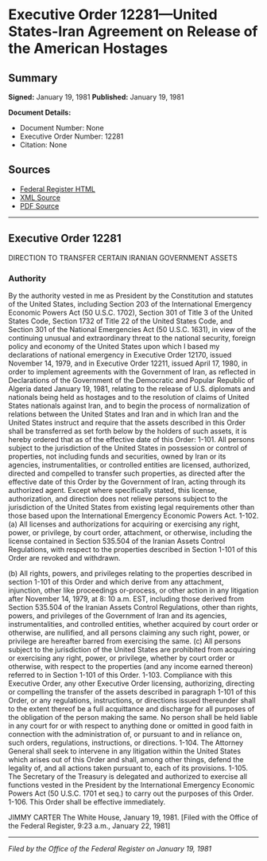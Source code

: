 # Executive Order 12281—United States-Iran Agreement on Release of the American Hostages

## Summary

**Signed:** January 19, 1981
**Published:** January 19, 1981

**Document Details:**
- Document Number: None
- Executive Order Number: 12281
- Citation: None

## Sources
- [Federal Register HTML](https://www.presidency.ucsb.edu/documents/executive-order-12281-united-states-iran-agreement-release-the-american-hostages)
- [XML Source](None)
- [PDF Source](None)

---

## Executive Order 12281

DIRECTION TO TRANSFER CERTAIN IRANIAN GOVERNMENT ASSETS
### Authority

By the authority vested in me as President by the Constitution and statutes of the United States, including Section 203 of the International Emergency Economic Powers Act (50 U.S.C. 1702), Section 301 of Title 3 of the United States Code, Section 1732 of Title 22 of the United States Code, and Section 301 of the National Emergencies Act (50 U.S.C. 1631), in view of the continuing unusual and extraordinary threat to the national security, foreign policy and economy of the United States upon which I based my declarations of national emergency in Executive Order 12170, issued November 14, 1979, and in Executive Order 12211, issued April 17, 1980, in order to implement agreements with the Government of Iran, as reflected in Declarations of the Government of the Democratic and Popular Republic of Algeria dated January 19, 1981, relating to the release of U.S. diplomats and nationals being held as hostages and to the resolution of claims of United States nationals against Iran, and to begin the process of normalization of relations between the United States and Iran and in which Iran and the United States instruct and require that the assets described in this Order shall be transferred as set forth below by the holders of such assets, it is hereby ordered that as of the effective date of this Order:
1-101. All persons subject to the jurisdiction of the United States in possession or control of properties, not including funds and securities, owned by Iran or its agencies, instrumentalities, or controlled entities are licensed, authorized, directed and compelled to transfer such properties, as directed after the effective date of this Order by the Government of Iran, acting through its authorized agent. Except where specifically stated, this license, authorization, and direction does not relieve persons subject to the jurisdiction of the United States from existing legal requirements other than those based upon the International Emergency Economic Powers Act.
1-102. (a) All licenses and authorizations for acquiring or exercising any right, power, or privilege, by court order, attachment, or otherwise, including the license contained in Section 535.504 of the Iranian Assets Control Regulations, with respect to the properties described in Section 1-101 of this Order are revoked and withdrawn.

(b) All rights, powers, and privileges relating to the properties described in section 1-101 of this Order and which derive from any attachment, injunction, other like proceedings or-process, or other action in any litigation after November 14, 1979, at 8: 10 a.m. EST, including those derived from Section 535.504 of the Iranian Assets Control Regulations, other than rights, powers, and privileges of the Government of Iran and its agencies, instrumentalities, and controlled entities, whether acquired by court order or otherwise, are nullified, and all persons claiming any such right, power, or privilege are hereafter barred from exercising the same.
(c) All persons subject to the jurisdiction of the United States are prohibited from acquiring or exercising any right, power, or privilege, whether by court order or otherwise, with respect to the properties (and any income earned thereon) referred to in Section 1-101 of this Order.
1-103. Compliance with this Executive Order, any other Executive Order licensing, authorizing, directing or compelling the transfer of the assets described in paragraph 1-101 of this Order, or any regulations, instructions, or directions issued thereunder shall to the extent thereof be a full acquittance and discharge for all purposes of the obligation of the person making the same. No person shall be held liable in any court for or with respect to anything done or omitted in good faith in connection with the administration of, or pursuant to and in reliance on, such orders, regulations, instructions, or directions.
1-104. The Attorney General shall seek to intervene in any litigation within the United States which arises out of this Order and shall, among other things, defend the legality of, and all actions taken pursuant to, each of its provisions.
1-105. The Secretary of the Treasury is delegated and authorized to exercise all functions vested in the President by the International Emergency Economic Powers Act (50 U.S.C. 1701 et seq.) to carry out the purposes of this Order.
1-106. This Order shall be effective immediately.

JIMMY CARTER
The White House,
January 19, 1981.
[Filed with the Office of the Federal Register, 9:23 a.m., January 22, 1981]

---

*Filed by the Office of the Federal Register on January 19, 1981*
